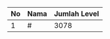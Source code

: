 | No | Nama            | Jumlah Level |
|----|-----------------|--------------|
| 1  | #    |    3078        |
